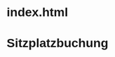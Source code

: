 # index.html
<!DOCTYPE html>
<html lang="de">
<head>
<meta charset="UTF-8" />
<meta name="viewport" content="width=device-width, initial-scale=1" />
<title>Sitzplatzbuchung</title>
<style>
  body {
    font-family: Arial, sans-serif;
    padding: 20px;
  }
  .table-container {
    margin-bottom: 40px;
  }
  .table-title {
    font-weight: bold;
    margin-bottom: 10px;
  }
  .seats {
    display: flex;
    flex-wrap: wrap;
    gap: 5px;
  }
  .seat {
    width: 40px;
    height: 40px;
    background: #eee;
    border: 1px solid #999;
    display: flex;
    align-items: center;
    justify-content: center;
    cursor: pointer;
    user-select: none;
    border-radius: 4px;
    position: relative;
  }
  .seat.selected {
    background: #8bc34a;
    color: white;
  }
  .seat input {
    width: 100%;
    height: 100%;
    border: none;
    text-align: center;
    font-size: 12px;
    padding: 0;
    margin: 0;
    box-sizing: border-box;
  }
</style>
</head>
<body>

<h1>Sitzplatzbuchung</h1>

<div id="tables"></div>

<script>
  // Sitzplätze pro Tisch laut Vorgabe (inkl. Untertische A0-A4 und B1-B6)
  const tables = {
    // Tische A0 bis A4 mit 10 Plätzen
    A0: 10,
    A1: 10,
    A2: 10,
    A3: 10,
    A4: 10,

    // Tische B1 bis B6 mit 12 Plätzen
    B1: 12,
    B2: 12,
    B3: 12,
    B4: 12,
    B5: 12,
    B6: 12,

    // Andere Tische
    C1: 8,
    C2: 8,
    C3: 8,
    C4: 8,
    C5: 8,
    C6: 10,
    E1: 6,
    E2: 8,
    E3: 8,
    E4: 8,
    D1: 12,
    D2: 16,
    F0: 5,
    F1: 5,
    F2: 6,
    F3: 6,
    F4: 6,
    F5: 6,
    F6: 6,
    F7: 6,
    F8: 6,
    F9: 8,
    H0: 6,
    H1: 6,
    H3: 5,
    H4: 6,
    H5: 6,
    H6: 4,
    H7: 5,
    H8: 5,
    H9: 5,
    H10: 5,
    G1: 6,
    G2: 6,
    G3: 6,
  };

  const container = document.getElementById('tables');

  for (const [table, seatsCount] of Object.entries(tables)) {
    const tableDiv = document.createElement('div');
    tableDiv.classList.add('table-container');

    const title = document.createElement('div');
    title.classList.add('table-title');
    title.textContent = `Tisch ${table} (${seatsCount} Plätze)`;
    tableDiv.appendChild(title);

    const seatsDiv = document.createElement('div');
    seatsDiv.classList.add('seats');

    for (let i = 1; i <= seatsCount; i++) {
      const seat = document.createElement('div');
      seat.classList.add('seat');
      seat.textContent = `${table}${i}`;

      // Klick auf Sitzplatz: öffnet Eingabefeld zum Namen eintragen
      seat.addEventListener('click', () => {
        if (seat.querySelector('input')) return; // Wenn schon aktiv, nichts tun

        const currentName = seat.getAttribute('data-name') || '';
        seat.textContent = '';

        const input = document.createElement('input');
        input.type = 'text';
        input.value = currentName;
        input.placeholder = 'Name';
        seat.appendChild(input);
        input.focus();

        input.addEventListener('blur', () => {
          const val = input.value.trim();
          seat.removeChild(input);
          seat.textContent = `${table}${i}`;
          if (val.length > 0) {
            seat.setAttribute('data-name', val);
            seat.classList.add('selected');
            seat.title = `Reserviert für: ${val}`;
          } else {
            seat.removeAttribute('data-name');
            seat.classList.remove('selected');
            seat.title = '';
          }
        });

        input.addEventListener('keydown', (e) => {
          if (e.key === 'Enter') {
            input.blur();
          } else if (e.key === 'Escape') {
            input.value = '';
            input.blur();
          }
        });
      });

      seatsDiv.appendChild(seat);
    }

    tableDiv.appendChild(seatsDiv);
    container.appendChild(tableDiv);
  }
</script>

</body>
</html>

